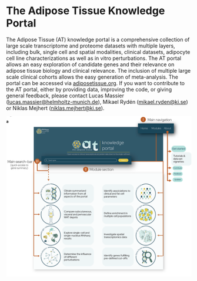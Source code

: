 # The Adipose Tissue Knowledge Portal

The Adipose Tissue (AT) knowledge portal is a comprehensive collection of large scale transcriptome and proteome datasets with multiple layers, including bulk, single cell and spatial modalities, clinical datasets, adipocyte cell line characterizations as well as in vitro perturbations. The AT portal allows an easy exploration of candidate genes and their relevance on adipose tissue biology and clinical relevance. The inclusion of multiple large scale clinical cohorts allows the easy generation of meta-analysis. The portal can be accessed via [adiposetissue.org](https://adiposetissue.org/). If you want to contribute to the AT portal, either by providing data, improving the code, or giving general feedback, please contact Lucas Massier (lucas.massier@helmholtz-munich.de), Mikael Rydén (mikael.ryden@ki.se) or Niklas Mejhert (niklas.mejhert@ki.se).

![Portal Overview](img/Fig1_git.png)
